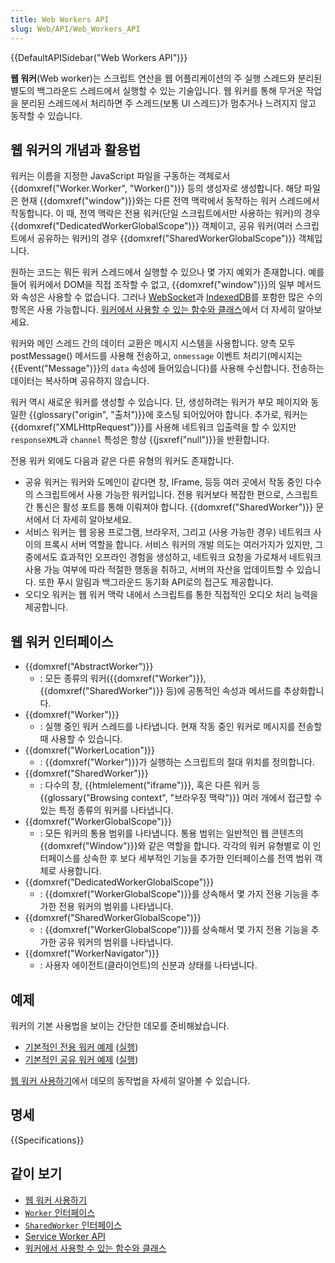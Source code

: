 ```yaml
---
title: Web Workers API
slug: Web/API/Web_Workers_API
---
```


{{DefaultAPISidebar("Web Workers API")}}

**웹 워커**(Web worker)는 스크립트 연산을 웹 어플리케이션의 주 실행 스레드와 분리된 별도의 백그라운드 스레드에서 실행할 수 있는 기술입니다. 웹 워커를 통해 무거운 작업을 분리된 스레드에서 처리하면 주 스레드(보통 UI 스레드)가 멈추거나 느려지지 않고 동작할 수 있습니다.

## 웹 워커의 개념과 활용법

워커는 이름을 지정한 JavaScript 파일을 구동하는 객체로서 {{domxref("Worker.Worker", "Worker()")}} 등의 생성자로 생성합니다. 해당 파일은 현재 {{domxref("window")}}와는 다른 전역 맥락에서 동작하는 워커 스레드에서 작동합니다. 이 때, 전역 맥락은 전용 워커(단일 스크립트에서만 사용하는 워커)의 경우 {{domxref("DedicatedWorkerGlobalScope")}} 객체이고, 공유 워커(여러 스크립트에서 공유하는 워커)의 경우 {{domxref("SharedWorkerGlobalScope")}} 객체입니다.

원하는 코드는 뭐든 워커 스레드에서 실행할 수 있으나 몇 가지 예외가 존재합니다. 예를 들어 워커에서 DOM을 직접 조작할 수 없고, {{domxref("window")}}의 일부 메서드와 속성은 사용할 수 없습니다. 그러나 [WebSocket](/ko/docs/Web/API/WebSockets_API)과 [IndexedDB](/ko/docs/Web/API/IndexedDB_API)를 포함한 많은 수의 항목은 사용 가능합니다. [워커에서 사용할 수 있는 함수와 클래스](/ko/docs/Web/API/Web_Workers_API/Functions_and_classes_available_to_workers)에서 더 자세히 알아보세요.

워커와 메인 스레드 간의 데이터 교환은 메시지 시스템을 사용합니다. 양측 모두 postMessage() 메서드를 사용해 전송하고, `onmessage` 이벤트 처리기(메시지는 {{Event("Message")}}의 `data` 속성에 들어있습니다)를 사용해 수신합니다. 전송하는 데이터는 복사하며 공유하지 않습니다.

워커 역시 새로운 워커를 생성할 수 있습니다. 단, 생성하려는 워커가 부모 페이지와 동일한 {{glossary("origin", "출처")}}에 호스팅 되어있어야 합니다. 추가로, 워커는 {{domxref("XMLHttpRequest")}}를 사용해 네트워크 입출력을 할 수 있지만 `responseXML`과 `channel` 특성은 항상 {{jsxref("null")}}을 반환합니다.

전용 워커 외에도 다음과 같은 다른 유형의 워커도 존재합니다.

- 공유 워커는 워커와 도메인이 같다면 창, IFrame, 등등 여러 곳에서 작동 중인 다수의 스크립트에서 사용 가능한 워커입니다. 전용 워커보다 복잡한 편으로, 스크립트간 통신은 활성 포트를 통해 이뤄져야 합니다. {{domxref("SharedWorker")}} 문서에서 더 자세히 알아보세요.
- 서비스 워커는 웹 응용 프로그램, 브라우저, 그리고 (사용 가능한 경우) 네트워크 사이의 프록시 서버 역할을 합니다. 서비스 워커의 개발 의도는 여러가지가 있지만, 그 중에서도 효과적인 오프라인 경험을 생성하고, 네트워크 요청을 가로채서 네트워크 사용 가능 여부에 따라 적절한 행동을 취하고, 서버의 자산을 업데이트할 수 있습니다. 또한 푸시 알림과 백그라운드 동기화 API로의 접근도 제공합니다.
- 오디오 워커는 웹 워커 맥락 내에서 스크립트를 통한 직접적인 오디오 처리 능력을 제공합니다.

## 웹 워커 인터페이스

- {{domxref("AbstractWorker")}}
  - : 모든 종류의 워커({{domxref("Worker")}}, {{domxref("SharedWorker")}} 등)에 공통적인 속성과 메서드를 추상화합니다.
- {{domxref("Worker")}}
  - : 실행 중인 워커 스레드를 나타냅니다. 현재 작동 중인 워커로 메시지를 전송할 때 사용할 수 있습니다.
- {{domxref("WorkerLocation")}}
  - : {{domxref("Worker")}}가 실행하는 스크립트의 절대 위치를 정의합니다.
- {{domxref("SharedWorker")}}
  - : 다수의 창, {{htmlelement("iframe")}}, 혹은 다른 워커 등 {{glossary("Browsing context", "브라우징 맥락")}} 여러 개에서 접근할 수 있는 특정 종류의 워커를 나타냅니다.
- {{domxref("WorkerGlobalScope")}}
  - : 모든 워커의 통용 범위를 나타냅니다. 통용 범위는 일반적인 웹 콘텐츠의 {{domxref("Window")}}와 같은 역할을 합니다. 각각의 워커 유형별로 이 인터페이스를 상속한 후 보다 세부적인 기능을 추가한 인터페이스를 전역 범위 객체로 사용합니다.
- {{domxref("DedicatedWorkerGlobalScope")}}
  - : {{domxref("WorkerGlobalScope")}}를 상속해서 몇 가지 전용 기능을 추가한 전용 워커의 범위를 나타냅니다.
- {{domxref("SharedWorkerGlobalScope")}}
  - : {{domxref("WorkerGlobalScope")}}를 상속해서 몇 가지 전용 기능을 추가한 공유 워커의 범위를 나타냅니다.
- {{domxref("WorkerNavigator")}}
  - : 사용자 에이전트(클라이언트)의 신분과 상태를 나타냅니다.

## 예제

워커의 기본 사용법을 보이는 간단한 데모를 준비해놨습니다.

- [기본적인 전용 워커 예제](https://github.com/mdn/simple-web-worker) ([실행](http://mdn.github.io/simple-web-worker/))
- [기본적인 공유 워커 예제](https://github.com/mdn/simple-shared-worker) ([실행](http://mdn.github.io/simple-shared-worker/))

[웹 워커 사용하기](/ko/docs/Web/API/Web_Workers_API/Using_web_workers)에서 데모의 동작법을 자세히 알아볼 수 있습니다.

## 명세

{{Specifications}}

## 같이 보기

- [웹 워커 사용하기](/ko/docs/Web/API/Web_Workers_API/Using_web_workers)
- [`Worker` 인터페이스](/ko/docs/Web/API/Worker)
- [`SharedWorker` 인터페이스](/ko/docs/Web/API/SharedWorker)
- [Service Worker API](/ko/docs/Web/API/Service_Worker_API)
- [워커에서 사용할 수 있는 함수와 클래스](/ko/docs/Web/API/Web_Workers_API/Functions_and_classes_available_to_workers)
